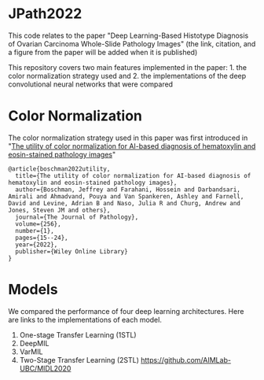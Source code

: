 # JPath2022

This code relates to the paper "Deep Learning-Based Histotype Diagnosis of Ovarian Carcinoma Whole-Slide Pathology Images" (the link, citation, and a figure from the paper will be added when it is published)

This repository covers two main features implemented in the paper: 1. the color normalization strategy used and 2. the implementations of the deep convolutional neural networks that were compared

# Color Normalization

The color normalization strategy used in this paper was first introduced in "[The utility of color normalization for AI-based diagnosis of hematoxylin and eosin-stained pathology images](https://onlinelibrary.wiley.com/doi/abs/10.1002/path.5797)"

```
@article{boschman2022utility,
  title={The utility of color normalization for AI-based diagnosis of hematoxylin and eosin-stained pathology images},
  author={Boschman, Jeffrey and Farahani, Hossein and Darbandsari, Amirali and Ahmadvand, Pouya and Van Spankeren, Ashley and Farnell, David and Levine, Adrian B and Naso, Julia R and Churg, Andrew and Jones, Steven JM and others},
  journal={The Journal of Pathology},
  volume={256},
  number={1},
  pages={15--24},
  year={2022},
  publisher={Wiley Online Library}
}
```


# Models

We compared the performance of four deep learning architectures. Here are links to the implementations of each model.

1. One-stage Transfer Learning (1STL)
2. DeepMIL
3. VarMIL 
4. Two-Stage Transfer Learning (2STL) https://github.com/AIMLab-UBC/MIDL2020
